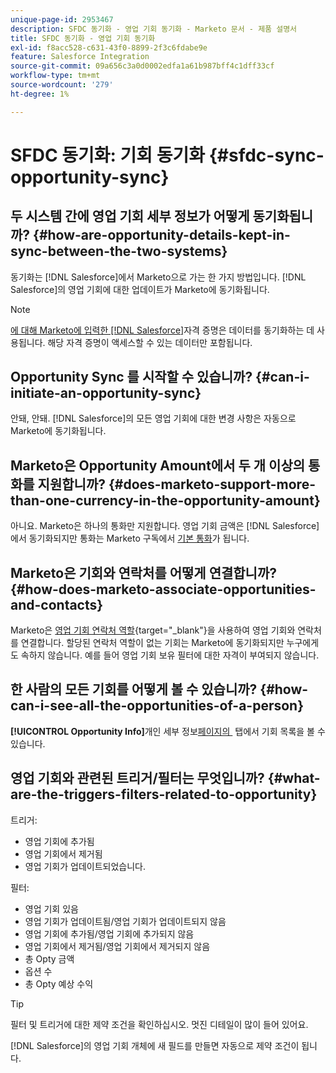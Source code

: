 ```yaml
---
unique-page-id: 2953467
description: SFDC 동기화 - 영업 기회 동기화 - Marketo 문서 - 제품 설명서
title: SFDC 동기화 - 영업 기회 동기화
exl-id: f8acc528-c631-43f0-8899-2f3c6fdabe9e
feature: Salesforce Integration
source-git-commit: 09a656c3a0d0002edfa1a61b987bff4c1dff33cf
workflow-type: tm+mt
source-wordcount: '279'
ht-degree: 1%

---
```


# SFDC 동기화: 기회 동기화 {#sfdc-sync-opportunity-sync}

## 두 시스템 간에 영업 기회 세부 정보가 어떻게 동기화됩니까? {#how-are-opportunity-details-kept-in-sync-between-the-two-systems}

동기화는 [!DNL Salesforce]에서 Marketo으로 가는 한 가지 방법입니다. [!DNL Salesforce]의 영업 기회에 대한 업데이트가 Marketo에 동기화됩니다.

>[!NOTE]
>
>[에 대해 Marketo에 입력한  [!DNL Salesforce]](/help/marketo/product-docs/crm-sync/salesforce-sync/setup/enterprise-unlimited-edition/step-2-of-3-create-a-salesforce-user-for-marketo-enterprise-unlimited.md)자격 증명은 데이터를 동기화하는 데 사용됩니다. 해당 자격 증명이 액세스할 수 있는 데이터만 포함됩니다.

## Opportunity Sync 를 시작할 수 있습니까? {#can-i-initiate-an-opportunity-sync}

안돼, 안돼. [!DNL Salesforce]의 모든 영업 기회에 대한 변경 사항은 자동으로 Marketo에 동기화됩니다.

## Marketo은 Opportunity Amount에서 두 개 이상의 통화를 지원합니까? {#does-marketo-support-more-than-one-currency-in-the-opportunity-amount}

아니요. Marketo은 하나의 통화만 지원합니다. 영업 기회 금액은 [!DNL Salesforce]에서 동기화되지만 통화는 Marketo 구독에서 [기본 통화](/help/marketo/product-docs/administration/settings/set-default-location-settings-for-a-subscription.md#set-the-default-currency-settings-for-a-subscription)가 됩니다.

## Marketo은 기회와 연락처를 어떻게 연결합니까? {#how-does-marketo-associate-opportunities-and-contacts}

Marketo은 [영업 기회 연락처 역할](https://help.salesforce.com/HTViewHelpDoc?id=contactroles.htm){target="_blank"}을 사용하여 영업 기회와 연락처를 연결합니다. 할당된 연락처 역할이 없는 기회는 Marketo에 동기화되지만 누구에게도 속하지 않습니다. 예를 들어 영업 기회 보유 필터에 대한 자격이 부여되지 않습니다.

## 한 사람의 모든 기회를 어떻게 볼 수 있습니까? {#how-can-i-see-all-the-opportunities-of-a-person}

**[!UICONTROL Opportunity Info]**&#x200B;개인 세부 정보[&#x200B; 페이지의 &#x200B;](/help/marketo/product-docs/core-marketo-concepts/smart-lists-and-static-lists/managing-people-in-smart-lists/using-the-person-detail-page.md) 탭에서 기회 목록을 볼 수 있습니다.

## 영업 기회와 관련된 트리거/필터는 무엇입니까? {#what-are-the-triggers-filters-related-to-opportunity}

트리거:

* 영업 기회에 추가됨
* 영업 기회에서 제거됨
* 영업 기회가 업데이트되었습니다.

필터:

* 영업 기회 있음
* 영업 기회가 업데이트됨/영업 기회가 업데이트되지 않음
* 영업 기회에 추가됨/영업 기회에 추가되지 않음
* 영업 기회에서 제거됨/영업 기회에서 제거되지 않음
* 총 Opty 금액
* 옵션 수
* 총 Opty 예상 수익

>[!TIP]
>
>필터 및 트리거에 대한 제약 조건을 확인하십시오. 멋진 디테일이 많이 들어 있어요.
>
>[!DNL Salesforce]의 영업 기회 개체에 새 필드를 만들면 자동으로 제약 조건이 됩니다.
